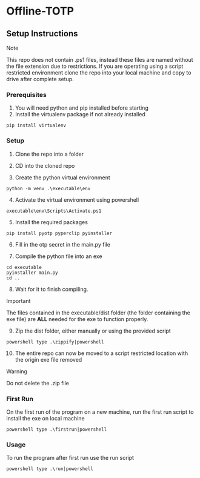 # Offline-TOTP
## Setup Instructions

> [!NOTE]
> This repo does not contain .ps1 files, instead these files are named without the file extension due to restrictions.
> If you are operating using a script restricted environment clone the repo into your local machine and copy to drive after complete setup.

### Prerequisites
1. You will need python and pip installed before starting
2. Install the virtualenv package if not already installed
```
pip install virtualenv
```

### Setup
1. Clone the repo into a folder

2. CD into the cloned repo

3. Create the python virtual environment
```
python -m venv .\executable\env
```

4. Activate the virtual environment using powershell
```
executable\env\Scripts\Activate.ps1
```

5. Install the required packages
```
pip install pyotp pyperclip pyinstaller
```

6. Fill in the otp secret in the main.py file
  
7. Compile the python file into an exe
```
cd executable
pyinstaller main.py
cd ..
```

8. Wait for it to finish compiling.
> [!IMPORTANT]
> The files contained in the executable/dist folder (the folder containing the exe file) are **ALL** needed for the exe to function properly.

9. Zip the dist folder, either manually or using the provided script
```
powershell type .\zippify|powershell
```

10. The entire repo can now be moved to a script restricted location with the origin exe file removed
> [!WARNING]
> Do not delete the .zip file

### First Run
On the first run of the program on a new machine, run the first run script to install the exe on local machine
```
powershell type .\firstrun|powershell
```

### Usage
To run the program after first run use the run script
```
powershell type .\run|powershell
```
